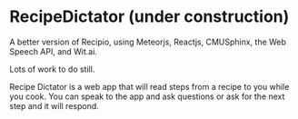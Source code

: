 # RecipeDictator (under construction)

A better version of Recipio, using Meteorjs, Reactjs, CMUSphinx, the Web Speech API, and Wit.ai.

Lots of work to do still.

Recipe Dictator is a web app that will read steps from a recipe to you while you cook. You can speak to the app and ask questions or ask for the next step and it will respond.  